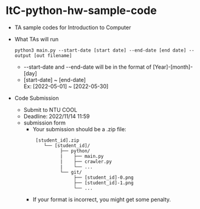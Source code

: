 # ItC-python-hw-sample-code
  * TA sample codes for Introduction to Computer 
 
 * What TAs will run
    ```
    python3 main.py --start-date [start date] --end-date [end date] --output [out filename]
    ```
    * --start-date and --end-date will be in the format of [Year]-[month]-[day]
    * [start-date] ~ [end-date]
      <br> Ex: [2022-05-01] ~ [2022-05-30]

 * Code Submission
    * Submit to NTU COOL
    * Deadline: 2022/11/14 11:59
    * submission form
      * Your submission should be a .zip file:
        ```
         [student_id].zip 
            └── [student_id]/
                  ├── python/
                  |    ├── main.py 
                  |    ├── crawler.py          
                  |    └── ...
                  └── git/
                       ├── [student_id]-0.png
                       ├── [student_id]-1.png
                       └── ...
        ```
      * If your format is incorrect, you might get some penalty.
  <!-- * reference: https://github.com/kaikai4n/ItC-python-hw-sample-code -->